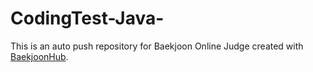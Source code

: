 # CodingTest-Java-
This is an auto push repository for Baekjoon Online Judge created with [BaekjoonHub](https://github.com/BaekjoonHub/BaekjoonHub).
